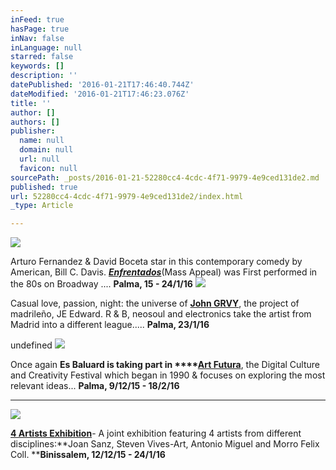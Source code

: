 ```yaml
---
inFeed: true
hasPage: true
inNav: false
inLanguage: null
starred: false
keywords: []
description: ''
datePublished: '2016-01-21T17:46:40.744Z'
dateModified: '2016-01-21T17:46:23.076Z'
title: ''
author: []
authors: []
publisher:
  name: null
  domain: null
  url: null
  favicon: null
sourcePath: _posts/2016-01-21-52280cc4-4cdc-4f71-9979-4e9ced131de2.md
published: true
url: 52280cc4-4cdc-4f71-9979-4e9ced131de2/index.html
_type: Article

---
```

![](https://the-grid-user-content.s3-us-west-2.amazonaws.com/43870973-d846-4ccb-b049-23d0e3afa876.png)

Arturo Fernandez & David Boceta star in this contemporary comedy by American, Bill C. Davis. _**[Enfrentados][0]**_(Mass Appeal) was  First performed in the 80s on Broadway .... ****Palma, 15 - 24/1/16****
![](https://the-grid-user-content.s3-us-west-2.amazonaws.com/b0ade375-0fd9-4e4b-b868-04a9bd425a0f.png)

Casual love, passion, night: the universe of **[John GRVY][1]**, the project of madrileño, JE Edward. R & B, neosoul and electronics take the artist from Madrid into a different league..... **Palma, 23/1/16**

undefined
![](https://the-grid-user-content.s3-us-west-2.amazonaws.com/7c47a7b0-e64c-41c6-8c2c-0e26d0daf981.png)

Once again **Es Baluard is taking part in ****[Art Futura][2]**, the Digital Culture and Creativity Festival which began in 1990 & focuses on exploring the most relevant ideas... **Palma, 9/12/15 - 18/2/16**

********
![](https://the-grid-user-content.s3-us-west-2.amazonaws.com/6060cc15-ac90-45d9-88a7-90fdd6adc781.png)

**[4 Artists Exhibition][3]**- A joint exhibition featuring 4 artists from different disciplines:**Joan Sanz, Steven Vives-Art, Antonio Miguel and Morro Felix Coll. ****Binissalem, 12/12/15 - 24/1/16**

[0]: http://www.keeptakinthemed.com/enfrentados.html
[1]: http://www.keeptakinthemed.com/john-grvy.html
[2]: http://www.keeptakinthemed.com/artfutura-2015.html
[3]: http://www.keeptakinthemed.com/4-artists-exhibition.html